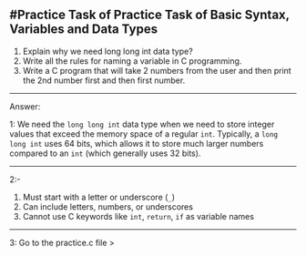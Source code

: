 #Practice Task of Practice Task of Basic Syntax, Variables and Data Types
---

1. Explain why we need long long int data type?
2. Write all the rules for naming a variable in C programming.
3. Write a C program that will take 2 numbers from the user and then print the 2nd number first and then first number.  

---

Answer: 

1: We need the `long long int` data type when we need to store integer values that exceed the memory space of a regular `int`. Typically, a `long long int` uses 64 bits, which allows it to store much larger numbers compared to an `int` (which generally uses 32 bits).

---

2:-
 1. Must start with a letter or underscore (`_`)
 2. Can include letters, numbers, or underscores
 3. Cannot use C keywords like `int`, `return`, `if` as variable names

---

3: Go to the practice.c file >